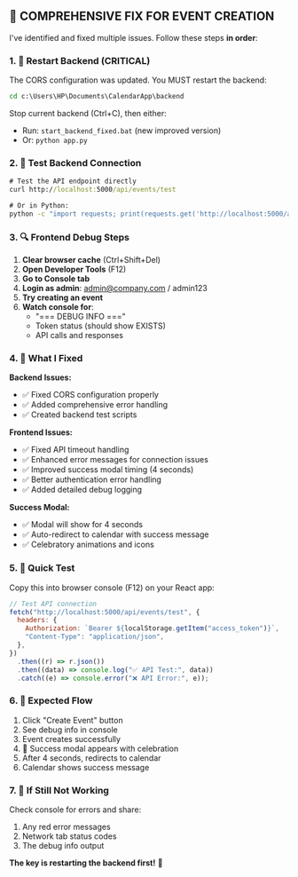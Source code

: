 ## 🚀 COMPREHENSIVE FIX FOR EVENT CREATION

I've identified and fixed multiple issues. Follow these steps **in order**:

### 1. 🔄 Restart Backend (CRITICAL)

The CORS configuration was updated. You MUST restart the backend:

```cmd
cd c:\Users\HP\Documents\CalendarApp\backend
```

Stop current backend (Ctrl+C), then either:

- Run: `start_backend_fixed.bat` (new improved version)
- Or: `python app.py`

### 2. 🧪 Test Backend Connection

```cmd
# Test the API endpoint directly
curl http://localhost:5000/api/events/test

# Or in Python:
python -c "import requests; print(requests.get('http://localhost:5000/api/events/test').json())"
```

### 3. 🔍 Frontend Debug Steps

1. **Clear browser cache** (Ctrl+Shift+Del)
2. **Open Developer Tools** (F12)
3. **Go to Console tab**
4. **Login as admin**: admin@company.com / admin123
5. **Try creating an event**
6. **Watch console for**:
   - "=== DEBUG INFO ==="
   - Token status (should show EXISTS)
   - API calls and responses

### 4. 🎯 What I Fixed

**Backend Issues:**

- ✅ Fixed CORS configuration properly
- ✅ Added comprehensive error handling
- ✅ Created backend test scripts

**Frontend Issues:**

- ✅ Fixed API timeout handling
- ✅ Enhanced error messages for connection issues
- ✅ Improved success modal timing (4 seconds)
- ✅ Better authentication error handling
- ✅ Added detailed debug logging

**Success Modal:**

- ✅ Modal will show for 4 seconds
- ✅ Auto-redirect to calendar with success message
- ✅ Celebratory animations and icons

### 5. 🔧 Quick Test

Copy this into browser console (F12) on your React app:

```javascript
// Test API connection
fetch("http://localhost:5000/api/events/test", {
  headers: {
    Authorization: `Bearer ${localStorage.getItem("access_token")}`,
    "Content-Type": "application/json",
  },
})
  .then((r) => r.json())
  .then((data) => console.log("✅ API Test:", data))
  .catch((e) => console.error("❌ API Error:", e));
```

### 6. 📝 Expected Flow

1. Click "Create Event" button
2. See debug info in console
3. Event creates successfully
4. 🎉 Success modal appears with celebration
5. After 4 seconds, redirects to calendar
6. Calendar shows success message

### 7. 🚨 If Still Not Working

Check console for errors and share:

1. Any red error messages
2. Network tab status codes
3. The debug info output

**The key is restarting the backend first!** 🔄
